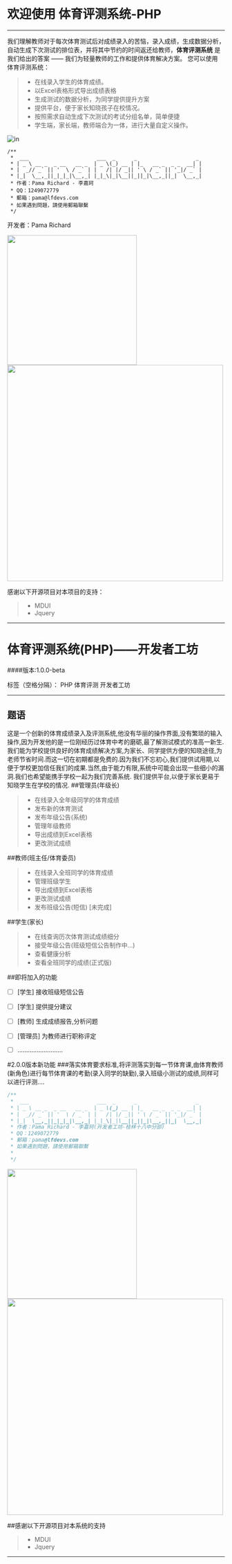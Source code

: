 # 欢迎使用 体育评测系统-PHP

------

我们理解教师对于每次体育测试后对成绩录入的苦恼，录入成绩，生成数据分析，自动生成下次测试的排位表，并将其中节约的时间返还给教师，**体育评测系统** 是我们给出的答案 —— 我们为轻量教师的工作和提供体育解决方案。 您可以使用 体育评测系统：

> * 在线录入学生的体育成绩。
> * 以Excel表格形式导出成绩表格
> * 生成测试的数据分析，为同学提供提升方案
> * 提供平台，便于家长知晓孩子在校情况。
> * 按照需求自动生成下次测试的考试分组名单，简单便捷
> * 学生端，家长端，教师端合为一体，进行大量自定义操作。

![in](https://github.com/PamaRichard/PE-System/blob/master/photos/体育成绩策划.png)

```
/**
 *  ___                      ___  _      _                   _
 * | _ \ __ _  _ __   __ _  | _ \(_) __ | |_   __ _  _ _  __| |
 * |  _// _` || '  \ / _` | |   /| |/ _|| ' \ / _` || '_|/ _` |
 * |_|  \__,_||_|_|_|\__,_| |_|_\|_|\__||_||_|\__,_||_|  \__,_|
 * 作者：Pama Richard - 李嘉珂
 * QQ：1249072779
 * 郵箱：pama@lfdevs.com
 * 如果遇到問題，請使用郵箱聯繫
 */
```
开发者：Pama Richard 

<img src="https://github.com/PamaRichard/PE-System/blob/master/photos/2.png" width="300"><img src="https://github.com/PamaRichard/PE-System/blob/master/photos/logo.png" width="500">

感谢以下开源项目对本项目的支持：
> * MDUI
> * Jquery
------

# 体育评测系统(PHP)——开发者工坊
####版本:1.0.0-beta

标签（空格分隔）： PHP 体育评测 开发者工坊

---
## 题语
这是一个创新的体育成绩录入及评测系统,他没有华丽的操作界面,没有繁琐的输入操作,因为开发他的是一位刚经历过体育中考的磨砺,最了解测试模式的准高一新生.我们能为学校提供良好的体育成绩解决方案,为家长、同学提供方便的知晓途径,为老师节省时间.而这一切在初期都是免费的.因为我们不忘初心,我们提供试用期,以便于学校更加信任我们的成果.当然,由于能力有限,系统中可能会出现一些细小的漏洞.我们也希望能携手学校一起为我们完善系统.
我们提供平台,以便于家长更易于知晓学生在学校的情况.
##管理员(年级长)
> * 在线录入全年级同学的体育成绩
> * 发布新的体育测试
> * 发布年级公告(系统)
> * 管理年级教师
> * 导出成绩到Excel表格
> * 更改测试成绩

##教师(班主任/体育委员)
> * 在线录入全班同学的体育成绩
> * 管理班级学生
> * 导出成绩到Excel表格
> * 更改测试成绩
> * 发布班级公告(短信) [未完成]

##学生(家长)
> * 在线查询历次体育测试成绩细分
> * 接受年级公告(班级短信公告制作中...)
> * 查看健康分析
> * 查看全班同学的成绩(正式版)

##即将加入的功能
- [ ] [学生] 接收班级短信公告
- [ ] [学生] 提供提分建议
- [ ] [教师] 生成成绩报告,分析问题
- [ ] [管理员] 为教师进行职称评定
- [ ] ..........................


#2.0.0版本新功能
###落实体育要求标准,将评测落实到每一节体育课,由体育教师(新角色)进行每节体育课的考勤(录入同学的缺勤),录入班级小测试的成绩,同样可以进行评测....

```php
/**
 *  ___                      ___  _      _                   _
 * | _ \ __ _  _ __   __ _  | _ \(_) __ | |_   __ _  _ _  __| |
 * |  _// _` || '  \ / _` | |   /| |/ _|| ' \ / _` || '_|/ _` |
 * |_|  \__,_||_|_|_|\__,_| |_|_\|_|\__||_||_|\__,_||_|  \__,_|
 * 作者：Pama Richard - 李嘉珂(开发者工坊-桂林十八中分部)
 * QQ：1249072779
 * 郵箱：pama@lfdevs.com
 * 如果遇到問題，請使用郵箱聯繫
 *
 */

```
<img src="https://github.com/PamaRichard/PE-System/blob/master/photos/2.png" width="300"><img src="https://github.com/PamaRichard/PE-System/blob/master/photos/devs.png" width="500">

  
##感谢以下开源项目对本系统的支持
> * MDUI
> * Jquery
------
